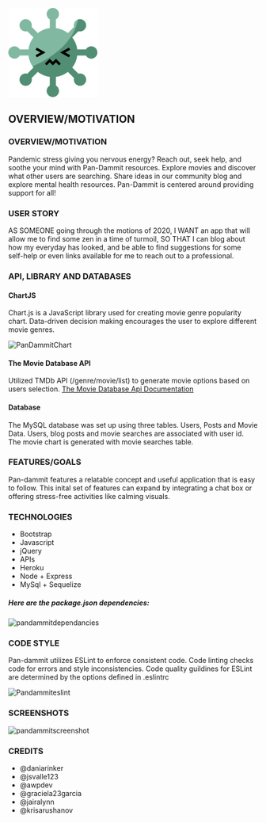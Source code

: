 ![logo](public\assets\logos\apple-touch-icon.png)
## OVERVIEW/MOTIVATION
[logo]: https://github.com/graciela23garcia/Pan-dammit/blob/main/public/assets/logos/pandammit_logo_text.png "Logo"

### OVERVIEW/MOTIVATION
Pandemic stress giving you nervous energy? Reach out, seek help, and soothe your mind with Pan-Dammit  resources. Explore movies and discover what other users are searching. Share ideas in our community blog and explore mental health resources. Pan-Dammit is centered around providing support for all!

### USER STORY

AS SOMEONE going through the motions of 2020, 
I WANT an app that will allow me to find some zen in a time of turmoil,
SO THAT I can blog about how my everyday has looked, and be able to find suggestions for some self-help or even links available for me to reach out to a professional.


### API, LIBRARY AND DATABASES
#### ChartJS
Chart.js is a JavaScript library used for creating movie genre popularity chart. Data-driven decision making  encourages the user to explore different movie genres.

<img width="324" alt="PanDammitChart" src="https://user-images.githubusercontent.com/70172286/102854682-decdf000-43d7-11eb-8f2b-fa1d71a731ca.PNG">


#### The Movie Database API
Utilized TMDb API (/genre/movie/list) to generate movie options based on users selection. [The Movie Database Api Documentation](https://www.themoviedb.org/documentation/api?language=en-US)
#### Database
The MySQL database was set up using three tables. Users, Posts and Movie Data. Users, blog posts and movie searches are associated with user id. The movie chart is generated with movie searches table.  

### FEATURES/GOALS
Pan-dammit features a relatable concept and useful application that is easy to follow. This inital set of features can expand by integrating a chat box or offering stress-free activities like calming visuals.

### TECHNOLOGIES
* Bootstrap
* Javascript
* jQuery
* APIs 
* Heroku
* Node + Express
* MySql + Sequelize 
##### Here are the package.json dependencies:
<img width="290" alt="pandammitdependancies" src="https://user-images.githubusercontent.com/70172286/102854851-408e5a00-43d8-11eb-9394-910c64285a92.PNG">

### CODE STYLE
Pan-dammit utilizes ESLint to enforce consistent code. Code linting checks code for errors and style inconsistencies. Code quality guildines for ESLint are determined by the options defined in .eslintrc

<img width="400" alt="Pandammiteslint" src="https://user-images.githubusercontent.com/70172286/102865953-5e18ef00-43eb-11eb-9e10-e537c90a0b77.PNG">

### SCREENSHOTS 

<img width="290" alt="pandammitscreenshot" src="https://user-images.githubusercontent.com/70172286/102855101-d3c78f80-43d8-11eb-93ed-a4a337086d80.PNG">


### CREDITS
* @daniarinker
* @jsvalle123
* @awpdev
* @graciela23garcia
* @jairalynn
* @krisarushanov
